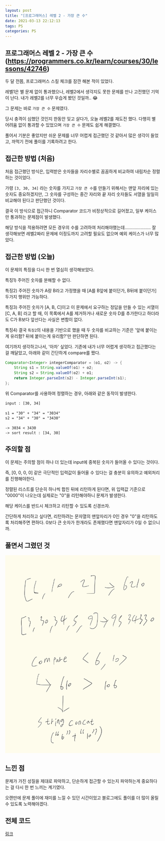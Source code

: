 ```yaml
---
layout: post
title: "[프로그래머스] 레벨 2 - 가장 큰 수"
date: 2021-03-13 22:12:13
tags: PS
categories: PS
---
```


## 프로그래머스 레벨 2 - 가장 큰 수 (https://programmers.co.kr/learn/courses/30/lessons/42746)

두 달 전쯤, 프로그래머스 스킬 체크를 잠깐 해본 적이 있었다.

레벨1은 별 문제 없이 통과했으나, 레벨2에서 생각지도 못한 문제를 만나 고전했던 기억이 난다. 내가 레벨2를 너무 우습게 봤던 것일까.. 😂

그 문제는 바로 `가장 큰 수` 문제였다.

당시 충격이 심했던 것인지 한동안 잊고 살다가, 오늘 레벨2를 재도전 했다. 다행히 별 어려움 없이 통과할 수 있었으며 `가장 큰 수` 문제도 쉽게 해결했다.

풀어서 기분은 좋았지만 쉬운 문제를 너무 어렵게 접근했던 것 같아서 많은 생각이 들었고, 까먹기 전에 풀이를 기록하려고 한다.

## 접근한 방법 (처음)

처음 접근했던 방식은, 입력받은 숫자들을 자리수별로 꼼꼼하게 비교하여 내림차순 정렬하는 것이었다.

가령 `[3, 30, 34]` 라는 숫자를 가지고 `가장 큰 수`를 만들기 위해서는 맨앞 자리에 있는 숫자도 중요하겠지만, 그 숫자를 구성하는 중간 자리와 끝 자리 숫자들도 서열을 일일히 비교해야 된다고 판단했던 것이다.

결국 이 방식으로 접근하니 Comparator 코드가 비정상적으로 길어졌고, 일부 케이스만 통과하는 문제점이 발생했다.

해당 방식을 적용하려면 모든 경우의 수를 고려하여 처리해야했는데..................... 잘 생각해보면 레벨2짜리 문제에 이정도까지 고려할 필요도 없으며 예외 케이스가 너무 많았다.

## 접근한 방법 (오늘)

이 문제의 특징을 다시 한 번 열심히 생각해보았다.

특징1) 주어진 숫자를 분해할 수 없다.

특징2) 주어진 숫자가 A랑 B라고 가정했을 때 [A를 B앞에 붙이던가, B뒤에 붙이던가] 두가지 행위만 가능하다.

특징3) 주어진 숫자가 [A, B, C]이고 이 문제에서 요구하는 정답을 만들 수 있는 서열이 [C, A, B] 라고 할 때, 이 목록에서 A를 제거하거나 새로운 숫자 D를 추가한다고 하더라도 C가 B보다 앞선다는 사실은 변함이 없다.

특징4) 결국 `특징2`의 내용을 기반으로 했을 때 두 숫자를 비교하는 기준은 '앞에 붙이는게 유리함? 뒤에 붙이는게 유리함?'만 판단하면 된다.

여기까지 생각하고나서, '아차' 싶었다. 기존에 내가 너무 어렵게 생각하고 접근했다는 걸 깨달았고, 아래와 같이 간단하게 compare를 짰다.

```java
Comparator<Integer> integerComparator = (o1, o2) -> {
    String s1 = String.valueOf(o1) + o2;
    String s2 = String.valueOf(o2) + o1;
    return Integer.parseInt(s2) - Integer.parseInt(s1);
};
```

위 Comparator를 사용하여 정렬하는 경우, 아래와 같은 동작이 발생한다.

```
input : [30, 34]

s1 = "30" + "34" = "3034"
s2 = "34" + "30" = "3430"

-> 3034 < 3430
-> sort result : [34, 30]
```

## 주의할 점
이 문제는 주의할 점이 하나 더 있는데 input에 중복된 숫자가 들어올 수 있다는 것이다.

즉, [0, 0, 0, 0] 같은 극단적인 입력값이 들어올 수 있다는 걸 충분히 유의하고 예외처리를 진행해야한다.

정렬된 리스트를 단순히 하나씩 합친 뒤에 리턴하게 된다면, 위 입력값 기준으로 "0000"이 나오는데 실제로는 "0"을 리턴해야하니 문제가 발생한다.

해당 케이스를 반드시 체크하고 리턴할 수 있도록 신경쓰자.

간단하게 처리하고 싶다면, 리턴하려는 문자열의 맨앞자리가 0인 경우 "0"을 리턴하도록 처리해주면 편하다. 0보다 큰 숫자가 한개라도 존재했다면 맨앞자리가 0일 수 없으니까.

## 풀면서 그렸던 것

![image](/images/largest_number.png)

## 느낀 점

문제가 가진 성질을 제대로 파악하고, 단순하게 접근할 수 있는지 파악하는게 중요하다는 걸 다시 한 번 느끼는 계기였다.

오랜만에 문제 풀이에 재미를 느낄 수 있던 시간이었고 블로그에도 풀이를 더 많이 올릴 수 있도록 노력해야겠다.

## 전체 코드

[링크](https://github.com/joshua-qa/PS/blob/master/programmers/level2/LargestNumber.java)